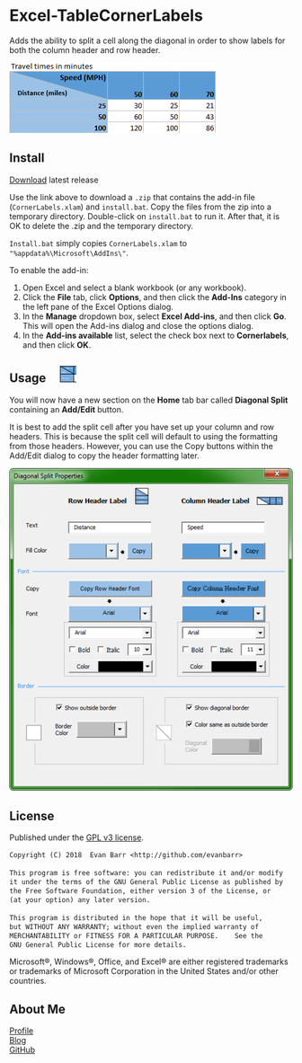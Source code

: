 # Excel-TableCornerLabels  
Adds the ability to split a cell along the diagonal in order to show labels for both the column header and row header.  

![Example1](Example1.png)


Install
-------
[Download][] latest release

Use the link above to download a `.zip` that contains the add-in file (`CornerLabels.xlam`) and `install.bat`.  Copy the files from the zip into a temporary directory.  Double-click on `install.bat` to run it.  After that, it is OK to delete the .zip and the temporary directory.

`Install.bat` simply copies `CornerLabels.xlam` to `"%appdata%\Microsoft\AddIns\"`.

To enable the add-in:
1. Open Excel and select a blank workbook (or any workbook).
1. Click the __File__ tab, click __Options__, and then click the __Add-Ins__ category in the left pane of the Excel Options dialog.
1. In the __Manage__ dropdown box, select __Excel Add-ins__, and then click __Go__.  This will open the Add-ins dialog and close the options dialog.
1. In the __Add-ins available__ list, select the check box next to __Cornerlabels__, and then click __OK__.


Usage &nbsp; &nbsp; ![icon](/CustomUI/images/icoAddEdit.png)
-----

You will now have a new section on the __Home__ tab bar called __Diagonal Split__ containing an __Add/Edit__ button.

It is best to add the split cell after you have set up your column and row headers.  This is because the split cell will default to using the formatting from those headers.  However, you can use the Copy buttons within the Add/Edit dialog to copy the header formatting later.

![Add Edit Dialog](Add_Edit_Dialog.png)


License
-------

Published under the [GPL v3 license](LICENSE).

	Copyright (C) 2018  Evan Barr <http://github.com/evanbarr>

	This program is free software: you can redistribute it and/or modify
	it under the terms of the GNU General Public License as published by
	the Free Software Foundation, either version 3 of the License, or
	(at your option) any later version.

	This program is distributed in the hope that it will be useful,
	but WITHOUT ANY WARRANTY; without even the implied warranty of
	MERCHANTABILITY or FITNESS FOR A PARTICULAR PURPOSE.	See the
	GNU General Public License for more details.

Microsoft®, Windows®, Office, and Excel® are either registered
trademarks or trademarks of Microsoft Corporation in the United States
and/or other countries.


About Me
--------
[Profile][]  
[Blog][]  
[GitHub][]

[Profile]: https://www.linkedin.com/in/evanbarr/
[Blog]: https://evansblog.thebarrs.info
[GitHub]: https://evanbarr.github.io/
[Download]: https://github.com/evanbarr/Excel-TableCornerLabels/releases/download/v1.0/Excel-TableCornerLabels.zip
